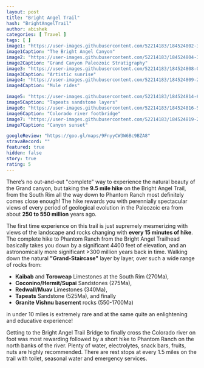 ```yaml
---
layout: post
title: "Bright Angel Trail"
hash: "BrightAngelTrail"
author: abishek
categories: [ Travel ]
tags: [ ]
image1: "https://user-images.githubusercontent.com/52214183/184524802-3d917844-e803-4636-90c0-f30a3e832a01.jpg"
image1Caption: "The Bright Angel Canyon"
image2: "https://user-images.githubusercontent.com/52214183/184524804-3706d195-da5d-476a-aaf9-873261c01bde.jpg"
image2Caption: "Grand Canyon Paleozoic Stratigraphy"
image3: "https://user-images.githubusercontent.com/52214183/184524808-0974ed08-a181-4427-8869-93d08ce08a34.jpg"
image3Caption: "Artistic sunrise"
image4: "https://user-images.githubusercontent.com/52214183/184524809-2ef1d27c-d7cb-490e-a909-343838da85c9.jpg"
image4Caption: "Mule rides"

image5: "https://user-images.githubusercontent.com/52214183/184524814-6f937608-6fba-4851-b99a-738057c38d7b.jpg"
image5Caption: "Tapeats sandstone layers"
image6: "https://user-images.githubusercontent.com/52214183/184524816-539cd435-c280-4104-9189-837b58822ac1.jpg"
image6Caption: "Colorado river footbridge"
image7: "https://user-images.githubusercontent.com/52214183/184524819-280324d7-d95f-4b1d-acd5-838df24453ca.jpg"
image7Caption: "Canyon sunset"

googleReview: "https://goo.gl/maps/9FnyyCW3W6Bc9BZA8"
stravaRecord: ""
featured: true
hidden: false
story: true
rating: 5
---
```


There’s no out-and-out "complete" way to experience the natural beauty of the Grand canyon, but taking the **9.5 mile hike** on the Bright Angel Trail, from the South Rim all the way down to Phantom Ranch most definitely comes close enough! The hike rewards you with perennially spectacular views of every period of geological evolution in the Paleozoic era from about **250 to 550 million** years ago.

The first time experience on this trail is just supremely mesmerizing with views of the landscape and rocks changing with **every 15 minutes of hike**. The complete hike to Phantom Ranch from the Bright Angel Trailhead basically takes you down by a significant 4400 feet of elevation, and an astronomically more significant >300 million years back in time. Walking down the natural **"Grand-Staircase"** layer by layer, over such a wide range of rocks from:
- **Kaibab** and **Toroweap** Limestones at the South Rim (270Ma),
- **Coconino/Hermit/Supai** Sandstones (275Ma),
- **Redwall/Muav** Limestones (340Ma),
- **Tapeats** Sandstone (525Ma), and finally
- **Granite Vishnu basement** rocks (550-1700Ma)

in under 10 miles is extremely rare and at the same quite an enlightening and educative experience!

Getting to the Bright Angel Trail Bridge to finally cross the Colorado river on foot was most rewarding followed by a short hike to Phantom Ranch on the north banks of the river. Plenty of water, electrolytes, snack bars, fruits, nuts are highly recommended. There are rest stops at every 1.5 miles on the trail with toilet, seasonal water and emergency services.